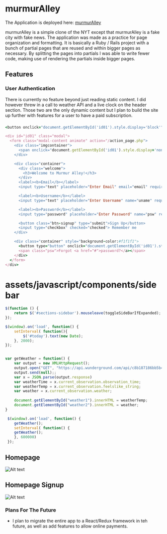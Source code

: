 # murmurAlley

The Application is deployed here: [murmurAlley](https://murmuralley.herokuapp.com/)

murmurAlley is a simple clone of the NYT except that murmurAlley is a fake city with fake news. The application was made as a practice for page organization and formatting. It is basically a Ruby / Rails project with a bunch of partial pages that are reused and within bigger pages as necessary. By splitting the pages into partials I was able to write fewer code, making use of rendering the partials inside bigger pages.


## Features

### User Authentication
  There is currently no feature beyond just reading static content. I did however threw in a call to weather API and a live clock on the header section. Those two are the only dynamic content but I plan to build the site up further with features for a user to have a paid subscription.


### 

```rb
<button onclick="document.getElementById('id01').style.display='block'" style="width:auto;">Subscribe Today</button>

<div id="id01" class="modal">
  <form class="modal-content animate" action="/action_page.php">
    <div class="imgcontainer">
      <span onclick="document.getElementById('id01').style.display='none'" class="close" title="Close Modal">&times;</span>
    </div>

    <div class="container">
      <div class="welcome">
        <h3>Welcome to Murmur Alley!</h3>
      </div>
      <label><b>Email</b></label>
      <input type="text" placeholder="Enter Email" email="email" required>

      <label><b>Username</b></label>
      <input type="text" placeholder="Enter Username" name="uname" required>

      <label><b>Password</b></label>
      <input type="password" placeholder="Enter Password" name="psw" required>

      <button class="btn-signup" type="submit">Sign Up</button>
      <input type="checkbox" checked="checked"> Remember me
    </div>

    <div class="container" style="background-color:#f1f1f1">
      <button type="button" onclick="document.getElementById('id01').style.display='none'" class="cancelbtn">Cancel</button>
      <span class="psw">Forgot <a href="#">password?</a></span>
    </div>
  </form>
</div>

```


# assets/javascript/components/sidebar

```js
$(function () {
	return $('#sections-sidebar').mouseleave(toggleSideBarIfExpanded);
});

$(window).on('load', function() {
	setInterval( function(){
		$('#today').text(new Date);
	}, 2000);	
});


var getWeather = function() {
	var output = new XMLHttpRequest();
	output.open("GET", "https://api.wunderground.com/api/c8b187186bb5b42c/conditions/q/CA/San_Francisco.json", false);
	output.send(null);;
	var x = JSON.parse(output.response)
	var weatherTime = x.current_observation.observation_time;
	var weatherTemp = x.current_observation.feelslike_string;
	var weather = x.current_observation.weather;
	
	document.getElementById("weather1").innerHTML = weatherTemp;
	document.getElementById("weather2").innerHTML = weather;
}

 $(window).on('load', function() {
	getWeather();
	setInterval( function() {
	getWeather();	
	}, 600000)
 });

```


## Homepage

![Alt text](https://res.cloudinary.com/swy/image/upload/v1501895992/murmur1_i6zdm2.png "homepage")


## Homepage Signup

![Alt text](https://res.cloudinary.com/swy/image/upload/v1501895991/murmur2_kwvrrt.png "homepage signup")



### Plans For The Future

* I plan to migrate the entire app to a React/Redux framework in teh future, as well as add features to allow online payments.




